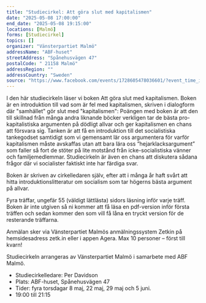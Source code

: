 ```yaml
---
title: "Studiecirkel: Att göra slut med kapitalismen"
date: "2025-05-08 17:00:00"
end_date: "2025-05-08 19:15:00"
locations: [Malmö]
forms: [Studiecirkel]
topics: []
organizer: "Vänsterpartiet Malmö"
addressName: "ABF-huset"
streetAddress: "Spånehusvägen 47"
postalCode: " 21158 Malmö"
addressRegion: ""
addressCountry: "Sweden"
source: "https://www.facebook.com/events/1728605478036601/?event_time_id=1728605488036600"
---
```

I den här studiecirkeln läser vi boken Att göra slut med kapitalismen. Boken är en introduktion till vad som är fel med kapitalismen, skriven i dialogform där "samhället" gör slut med "kapitalismen": Poängen med boken är att den till skillnad från många andra liknande böcker verkligen tar de bästa pro-kapitalistiska argumenten på dödligt allvar och ger kapitalismen en chans att försvara sig. Tanken är att få en introduktion till det socialistiska tankegodset samtidigt som vi gemensamt lär oss argumentera för varför kapitalismen måste avskaffas utan att bara lära oss ”hejarklacksargument” som faller så fort de stöter på lite motstånd från icke-socialistiska vänner och familjemedlemmar. Studiecirkeln är även en chans att diskutera sådana frågor där vi socialister faktiskt inte har färdiga svar.

Boken är skriven av cirkelledaren själv, efter att i många år haft svårt att hitta introduktionslitteratur om socialism som tar högerns bästa argument på allvar.

Fyra träffar, ungefär 55 (väldigt lättlästa) sidors läsning inför varje träff. Boken är inte utgiven så ni kommer att få läsa en pdf-version inför första träffen och sedan kommer den som vill få låna en tryckt version för de resterande träffarna. 

Anmälan sker via Vänsterpartiet Malmös anmälningssystem Zetkin på hemsidesadress zetk.in eller i appen Agera. Max 10 personer – först till kvarn!

Studiecirkeln arrangeras av Vänsterpartiet Malmö i samarbete med ABF Malmö.

- Studiecirkelledare: Per Davidson
- Plats: ABF-huset, Spånehusvägen 47
- Tider: fyra torsdagar 8 maj, 22 maj, 29 maj och 5 juni. 
- 19:00 till 21:15
